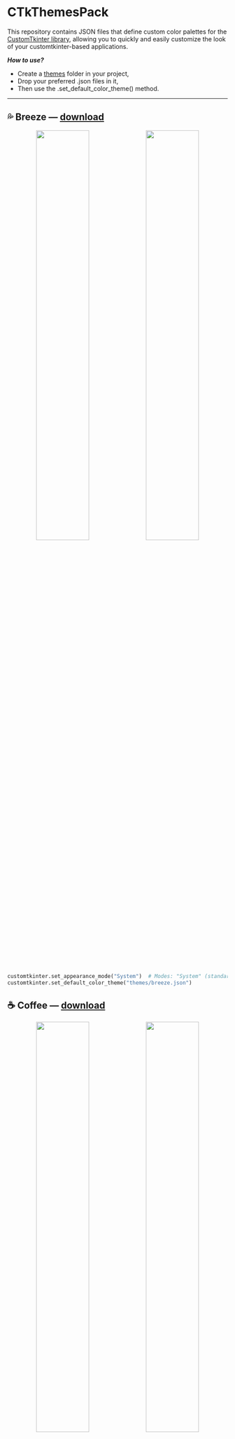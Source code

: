 # CTkThemesPack

This repository contains JSON files that define custom color palettes for the [CustomTkinter library](https://github.com/TomSchimansky/CustomTkinter), allowing you to quickly and easily customize the look of your customtkinter-based applications.

_**How to use?**_

- Create a [themes](https://github.com/a13xe/CTkThemesPack/tree/main/themes) folder in your project,
- Drop your preferred .json files in it,
- Then use the .set_default_color_theme() method.

---

## 💦 Breeze — [download](https://github.com/a13xe/CTkThemesPack/releases/download/v1.0.2/breeze.json)

<div align="center">
<img width=49% src="https://github.com/a13xe/CTkThemesPack/blob/main/images/breeze-dark.png?raw=true"/> 
<img width=49% src="https://github.com/a13xe/CTkThemesPack/blob/main/images/breeze-light.png?raw=true"/> 
</div>

```python
customtkinter.set_appearance_mode("System")  # Modes: "System" (standard), "Dark", "Light"
customtkinter.set_default_color_theme("themes/breeze.json")
```

## ☕️ Coffee — [download](https://github.com/a13xe/CTkThemesPack/releases/download/v1.0.2/coffee.json)

<div align="center">
<img width=49% src="https://github.com/a13xe/CTkThemesPack/blob/main/images/coffee-dark.png?raw=true"/> 
<img width=49% src="https://github.com/a13xe/CTkThemesPack/blob/main/images/coffee-light.png?raw=true"/> 
</div>

```python
customtkinter.set_appearance_mode("System")  # Modes: "System" (standard), "Dark", "Light"
customtkinter.set_default_color_theme("themes/coffee.json")
```

## 🍊 Orange — [download](https://github.com/a13xe/CTkThemesPack/releases/download/v1.0.2/orange.json)

<div align="center">
<img width=49% src="https://github.com/a13xe/CTkThemesPack/blob/main/images/orange-dark.png?raw=true"/> 
<img width=49% src="https://github.com/a13xe/CTkThemesPack/blob/main/images/orange-light.png?raw=true"/> 
</div>

```python
customtkinter.set_appearance_mode("System")  # Modes: "System" (standard), "Dark", "Light"
customtkinter.set_default_color_theme("themes/orange.json")
```

## 🌃 Midnight — [download](https://github.com/a13xe/CTkThemesPack/releases/download/v1.0.2/midnight.json)

<div align="center">
<img width=49% src="https://github.com/a13xe/CTkThemesPack/blob/main/images/midnight-dark.png?raw=true"/> 
<img width=49% src="https://github.com/a13xe/CTkThemesPack/blob/main/images/midnight-light.png?raw=true"/> 
</div>

```python
customtkinter.set_appearance_mode("System")  # Modes: "System" (standard), "Dark", "Light"
customtkinter.set_default_color_theme("themes/midnight.json")
```

## 🍇 Violet — [download](https://github.com/a13xe/CTkThemesPack/releases/download/v1.0.2/violet.json)

<div align="center">
<img width=49% src="https://github.com/a13xe/CTkThemesPack/blob/main/images/violet-dark.png?raw=true"/> 
<img width=49% src="https://github.com/a13xe/CTkThemesPack/blob/main/images/violet-light.png?raw=true"/> 
</div>

```python
customtkinter.set_appearance_mode("System")  # Modes: "System" (standard), "Dark", "Light"
customtkinter.set_default_color_theme("themes/violet.json")
```

## 🍁 Autumn — [download](https://github.com/a13xe/CTkThemesPack/releases/download/v1.0.2/autumn.json)

<div align="center">
<img width=49% src="https://github.com/a13xe/CTkThemesPack/blob/main/images/autumn-dark.png?raw=true"/> 
<img width=49% src="https://github.com/a13xe/CTkThemesPack/blob/main/images/autumn-light.png?raw=true"/> 
</div>

```python
customtkinter.set_appearance_mode("System")  # Modes: "System" (standard), "Dark", "Light"
customtkinter.set_default_color_theme("themes/autumn.json")
```

## 🔩 Metal — [download](https://github.com/a13xe/CTkThemesPack/releases/download/v1.0.2/metal.json)

<div align="center">
<img width=49% src="https://github.com/a13xe/CTkThemesPack/blob/main/images/metal-dark.png?raw=true"/> 
<img width=49% src="https://github.com/a13xe/CTkThemesPack/blob/main/images/metal-light.png?raw=true"/> 
</div>

```python
customtkinter.set_appearance_mode("System")  # Modes: "System" (standard), "Dark", "Light"
customtkinter.set_default_color_theme("themes/metal.json")
```

## 🍒 Cherry — [download](https://github.com/a13xe/CTkThemesPack/releases/download/v1.0.2/cherry.json)

<div align="center">
<img width=49% src="https://github.com/a13xe/CTkThemesPack/blob/main/images/cherry-dark.png?raw=true"/> 
<img width=49% src="https://github.com/a13xe/CTkThemesPack/blob/main/images/cherry-light.png?raw=true"/> 
</div>

```python
customtkinter.set_appearance_mode("System")  # Modes: "System" (standard), "Dark", "Light"
customtkinter.set_default_color_theme("themes/cherry.json")
```

## 🚨 Red — [download](https://github.com/a13xe/CTkThemesPack/releases/download/v1.0.2/red.json)

<div align="center">
<img width=49% src="https://github.com/a13xe/CTkThemesPack/blob/main/images/red-dark.png?raw=true"/>
<img width=49% src="https://github.com/a13xe/CTkThemesPack/blob/main/images/red-light.png?raw=true"/> 
</div>

```python
customtkinter.set_appearance_mode("System")  # Modes: "System" (standard), "Dark", "Light"
customtkinter.set_default_color_theme("themes/red.json")
```

## 🥉 Patina — [download](https://github.com/a13xe/CTkThemesPack/releases/download/v1.0.2/patina.json)

<div align="center">
<img width=49% src="https://github.com/a13xe/CTkThemesPack/blob/main/images/patina-dark.png?raw=true"/> 
<img width=49% src="https://github.com/a13xe/CTkThemesPack/blob/main/images/patina-light.png?raw=true"/> 
</div>

```python
customtkinter.set_appearance_mode("System")  # Modes: "System" (standard), "Dark", "Light"
customtkinter.set_default_color_theme("themes/patina.json")
```

## 🍋 Yellow — [download](https://github.com/a13xe/CTkThemesPack/releases/download/v1.0.2/yellow.json)

<div align="center">
<img width=49% src="https://github.com/a13xe/CTkThemesPack/blob/main/images/yellow-dark.png?raw=true"/>
<img width=49% src="https://github.com/a13xe/CTkThemesPack/blob/main/images/yellow-light.png?raw=true"/> 
</div>

```python
customtkinter.set_appearance_mode("System")  # Modes: "System" (standard), "Dark", "Light"
customtkinter.set_default_color_theme("themes/yellow.json")
```

## 🌿 Marsh — [download](https://github.com/a13xe/CTkThemesPack/releases/download/v1.0.2/marsh.json)

<div align="center">
<img width=49% src="https://github.com/a13xe/CTkThemesPack/blob/main/images/marsh-dark.png?raw=true"/>
<img width=49% src="https://github.com/a13xe/CTkThemesPack/blob/main/images/marsh-light.png?raw=true"/> 
</div>

```python
customtkinter.set_appearance_mode("System")  # Modes: "System" (standard), "Dark", "Light"
customtkinter.set_default_color_theme("themes/marsh.json")
```

## 🌹 Rose — [download](https://github.com/a13xe/CTkThemesPack/releases/download/v1.0.2/rose.json)

<div align="center">
<img width=49% src="https://github.com/a13xe/CTkThemesPack/blob/main/images/rose-dark.png?raw=true"/>
<img width=49% src="https://github.com/a13xe/CTkThemesPack/blob/main/images/rose-light.png?raw=true"/> 
</div>

```python
customtkinter.set_appearance_mode("System")  # Modes: "System" (standard), "Dark", "Light"
customtkinter.set_default_color_theme("themes/rose.json")
```

## 🌷 Pink — [download](https://github.com/a13xe/CTkThemesPack/releases/download/v1.0.2/pink.json)

<div align="center">
<img width=49% src="https://github.com/a13xe/CTkThemesPack/blob/main/images/pink-dark.png?raw=true"/>
<img width=49% src="https://github.com/a13xe/CTkThemesPack/blob/main/images/pink-light.png?raw=true"/> 
</div>

```python
customtkinter.set_appearance_mode("System")  # Modes: "System" (standard), "Dark", "Light"
customtkinter.set_default_color_theme("themes/pink.json")
```

## 🔮 Lavender — [download](https://github.com/a13xe/CTkThemesPack/releases/download/v1.0.2/lavender.json)

<div align="center">
<img width=49% src="https://github.com/a13xe/CTkThemesPack/blob/main/images/lavender-dark.png?raw=true"/> 
<img width=49% src="https://github.com/a13xe/CTkThemesPack/blob/main/images/lavender-light.png?raw=true"/> 
</div>

```python
customtkinter.set_appearance_mode("System")  # Modes: "System" (standard), "Dark", "Light"
customtkinter.set_default_color_theme("themes/lavender.json")
```

## 🥕 Carrot — [download](https://github.com/a13xe/CTkThemesPack/releases/download/v1.0.2/carrot.json)

<div align="center">
<img width=49% src="https://github.com/a13xe/CTkThemesPack/blob/main/images/carrot-dark.png?raw=true"/>
<img width=49% src="https://github.com/a13xe/CTkThemesPack/blob/main/images/carrot-light.png?raw=true"/> 
</div>

```python
customtkinter.set_appearance_mode("System")  # Modes: "System" (standard), "Dark", "Light"
customtkinter.set_default_color_theme("themes/carrot.json")
```

## ❄ Rime — [download](https://github.com/a13xe/CTkThemesPack/releases/download/v1.0.2/rime.json)

<div align="center">
<img width=49% src="https://github.com/a13xe/CTkThemesPack/blob/main/images/rime-dark.png?raw=true"/> 
<img width=49% src="https://github.com/a13xe/CTkThemesPack/blob/main/images/rime-light.png?raw=true"/> 
</div>

```python
customtkinter.set_appearance_mode("System")  # Modes: "System" (standard), "Dark", "Light"
customtkinter.set_default_color_theme("themes/rime.json")
```

## 🌌 Sky — [download](https://github.com/a13xe/CTkThemesPack/releases/download/v1.0.2/sky.json)

<div align="center">
<img width=49% src="https://github.com/a13xe/CTkThemesPack/blob/main/images/sky-dark.png?raw=true"/>
<img width=49% src="https://github.com/a13xe/CTkThemesPack/blob/main/images/sky-light.png?raw=true"/> 
</div>

```python
customtkinter.set_appearance_mode("System")  # Modes: "System" (standard), "Dark", "Light"
customtkinter.set_default_color_theme("themes/sky.json")
```
